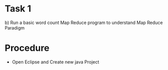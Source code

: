 # Task 1
b) Run a basic word count Map Reduce program to understand Map Reduce Paradigm
# Procedure
- Open Eclipse and Create new java Project

